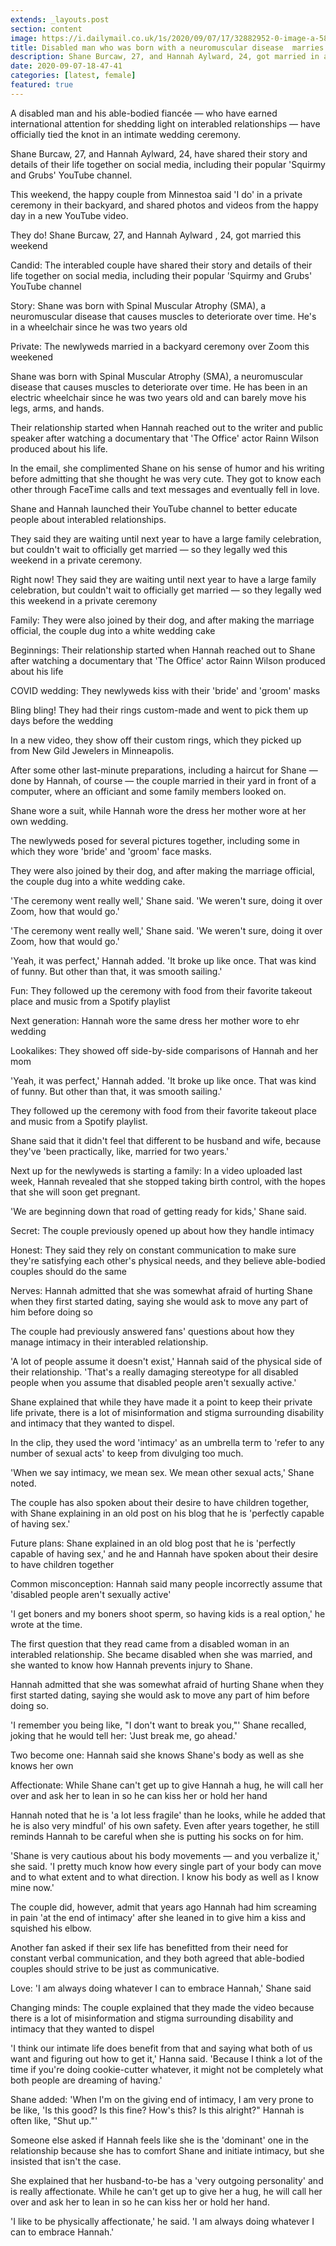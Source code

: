 ```yaml
---
extends: _layouts.post
section: content
image: https://i.dailymail.co.uk/1s/2020/09/07/17/32882952-0-image-a-58_1599494870861.jpg 
title: Disabled man who was born with a neuromuscular disease  marries  his able-bodied fiancée 
description: Shane Burcaw, 27, and Hannah Aylward, 24, got married in a private ceremony on Zoom this weekend. Shane was born with Spinal Muscular Atrophy (SMA). 
date: 2020-09-07-18-47-41 
categories: [latest, female] 
featured: true 
--- 
```

A disabled man and his able-bodied fiancée — who have earned international attention for shedding light on interabled relationships — have officially tied the knot in an intimate wedding ceremony.  

Shane Burcaw, 27, and Hannah Aylward, 24, have shared their story and details of their life together on social media, including their popular 'Squirmy and Grubs' YouTube channel.

This weekend, the happy couple from Minnestoa said 'I do' in a private ceremony in their backyard, and shared photos and videos from the happy day in a new YouTube video.

They do! Shane Burcaw, 27, and Hannah Aylward , 24, got married this weekend

Candid: The interabled couple have shared their story and details of their life together on social media, including their popular 'Squirmy and Grubs' YouTube channel

Story: Shane was born with Spinal Muscular Atrophy (SMA), a neuromuscular disease that causes muscles to deteriorate over time. He's in a wheelchair since he was two years old

Private: The newlyweds married in a backyard ceremony over Zoom this weekened

Shane was born with Spinal Muscular Atrophy (SMA), a neuromuscular disease that causes muscles to deteriorate over time. He has been in an electric wheelchair since he was two years old and can barely move his legs, arms, and hands.

Their relationship started when Hannah reached out to the writer and public speaker after watching a documentary that 'The Office' actor Rainn Wilson produced about his life.

In the email, she complimented Shane on his sense of humor and his writing before admitting that she thought he was very cute. They got to know each other through FaceTime calls and text messages and eventually fell in love.

Shane and Hannah launched their YouTube channel to better educate people about interabled relationships. 

They said they are waiting until next year to have a large family celebration, but couldn't wait to officially get married — so they legally wed this weekend in a private ceremony.

Right now! They said they are waiting until next year to have a large family celebration, but couldn't wait to officially get married — so they legally wed this weekend in a private ceremony

Family: They were also joined by their dog, and after making the marriage official, the couple dug into a white wedding cake

Beginnings: Their relationship started when Hannah reached out to Shane after watching a documentary that 'The Office' actor Rainn Wilson produced about his life

COVID wedding: They newlyweds kiss with their 'bride' and 'groom' masks

Bling bling! They had their rings custom-made and went to pick them up days before the wedding

In a new video, they show off their custom rings, which they picked up from New Gild Jewelers in Minneapolis.   

After some other last-minute preparations, including a haircut for Shane — done by Hannah, of course — the couple married in their yard in front of a computer, where an officiant and some family members looked on.

Shane wore a suit, while Hannah wore the dress her mother wore at her own wedding.

The newlyweds posed for several pictures together, including some in which they wore 'bride' and 'groom' face masks.

They were also joined by their dog, and after making the marriage official, the couple dug into a white wedding cake.

'The ceremony went really well,' Shane said. 'We weren't sure, doing it over Zoom, how that would go.'

'The ceremony went really well,' Shane said. 'We weren't sure, doing it over Zoom, how that would go.'

'Yeah, it was perfect,' Hannah added. 'It broke up like once. That was kind of funny. But other than that, it was smooth sailing.'

Fun: They followed up the ceremony with food from their favorite takeout place and music from a Spotify playlist

Next generation: Hannah wore the same dress her mother wore to ehr wedding

Lookalikes: They showed off side-by-side comparisons of Hannah and her mom

'Yeah, it was perfect,' Hannah added. 'It broke up like once. That was kind of funny. But other than that, it was smooth sailing.'

They followed up the ceremony with food from their favorite takeout place and music from a Spotify playlist.

Shane said that it didn't feel that different to be husband and wife, because they've 'been practically, like, married for two years.'

Next up for the newlyweds is starting a family: In a video uploaded last week, Hannah revealed that she stopped taking birth control, with the hopes that she will soon get pregnant.

'We are beginning down that road of getting ready for kids,' Shane said. 



Secret: The couple previously opened up about how they handle intimacy

Honest: They said they rely on constant communication to make sure they're satisfying each other's physical needs, and they believe able-bodied couples should do the same

Nerves: Hannah admitted that she was somewhat afraid of hurting Shane when they first started dating, saying she would ask to move any part of him before doing so

The couple had previously answered fans' questions about how they manage intimacy in their interabled relationship.

'A lot of people assume it doesn't exist,' Hannah said of the physical side of their relationship. 'That's a really damaging stereotype for all disabled people when you assume that disabled people aren't sexually active.'   

Shane explained that while they have made it a point to keep their private life private, there is a lot of misinformation and stigma surrounding disability and intimacy that they wanted to dispel. 

In the clip, they used the word 'intimacy' as an umbrella term to 'refer to any number of sexual acts' to keep from divulging too much.  

'When we say intimacy, we mean sex. We mean other sexual acts,' Shane noted. 

The couple has also spoken about their desire to have children together, with Shane explaining in an old post on his blog that he is 'perfectly capable of having sex.'

Future plans: Shane explained in an old blog post that he is 'perfectly capable of having sex,' and he and Hannah have spoken about their desire to have children together

Common misconception: Hannah said many people incorrectly assume that 'disabled people aren't sexually active'

'I get boners and my boners shoot sperm, so having kids is a real option,' he wrote at the time. 

The first question that they read came from a disabled woman in an interabled relationship. She became disabled when she was married, and she wanted to know how Hannah prevents injury to Shane. 

Hannah admitted that she was somewhat afraid of hurting Shane when they first started dating, saying she would ask to move any part of him before doing so. 

'I remember you being like, "I don't want to break you,"' Shane recalled, joking that he would tell her: 'Just break me, go ahead.' 

Two become one: Hannah said she knows Shane's body as well as she knows her own  

Affectionate: While Shane can't get up to give Hannah a hug, he will call her over and ask her to lean in so he can kiss her or hold her hand

Hannah noted that he is 'a lot less fragile' than he looks, while he added that he is also very mindful' of his own safety. Even after years together, he still reminds Hannah to be careful when she is putting his socks on for him.  

'Shane is very cautious about his body movements — and you verbalize it,' she said. 'I pretty much know how every single part of your body can move and to what extent and to what direction. I know his body as well as I know mine now.'

The couple did, however, admit that years ago Hannah had him screaming in pain 'at the end of intimacy' after she leaned in to give him a kiss and squished his elbow. 

Another fan asked if their sex life has benefitted from their need for constant verbal communication, and they both agreed that able-bodied couples should strive to be just as communicative. 

Love: 'I am always doing whatever I can to embrace Hannah,' Shane said  

Changing minds: The couple explained that they made the video because there is a lot of misinformation and stigma surrounding disability and intimacy that they wanted to dispel 

'I think our intimate life does benefit from that and saying what both of us want and figuring out how to get it,' Hanna said. 'Because I think a lot of the time if you're doing cookie-cutter whatever, it might not be completely what both people are dreaming of having.' 

Shane added: 'When I'm on the giving end of intimacy, I am very prone to be like, 'Is this good? Is this fine? How's this? Is this alright?" Hannah is often like, "Shut up."'

Someone else asked if Hannah feels like she is the 'dominant' one in the relationship because she has to comfort Shane and initiate intimacy, but she insisted that isn't the case.  

She explained that her husband-to-be has a 'very outgoing personality' and is really affectionate. While he can't get up to give her a hug, he will call her over and ask her to lean in so he can kiss her or hold her hand. 

'I like to be physically affectionate,' he said. 'I am always doing whatever I can to embrace Hannah.'

